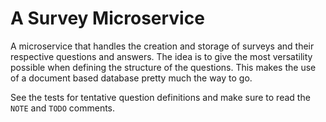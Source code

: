 # A Survey Microservice
A microservice that handles the creation and storage of surveys and their respective questions and answers. The idea is to give the most versatility possible when defining the structure of the questions. This makes the use of a document based database pretty much the way to go.

See the tests for tentative question definitions and make sure to read the `NOTE` and `TODO` comments.
